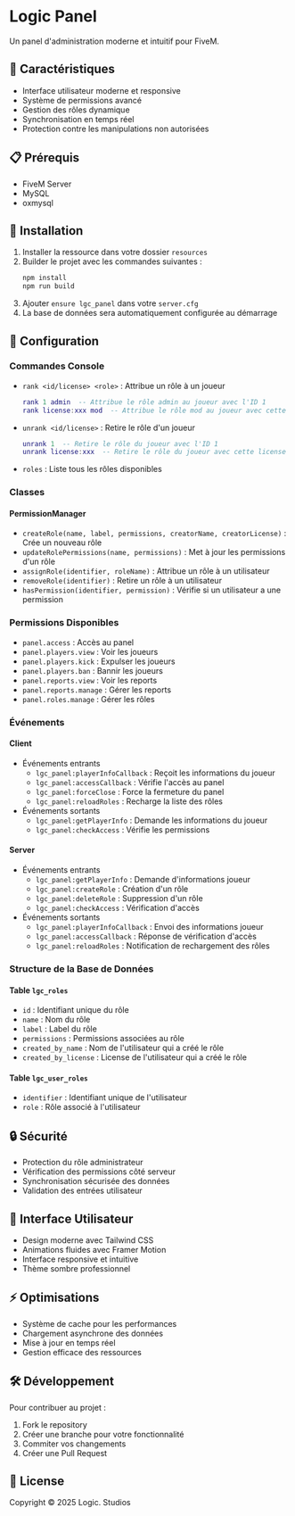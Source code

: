 # Logic Panel

Un panel d'administration moderne et intuitif pour FiveM.

## 🌟 Caractéristiques

- Interface utilisateur moderne et responsive
- Système de permissions avancé
- Gestion des rôles dynamique
- Synchronisation en temps réel
- Protection contre les manipulations non autorisées

## 📋 Prérequis

- FiveM Server
- MySQL
- oxmysql

## 💾 Installation

1. Installer la ressource dans votre dossier `resources`
2. Builder le projet avec les commandes suivantes :
    ```bash
    npm install
    npm run build
    ```
3. Ajouter `ensure lgc_panel` dans votre `server.cfg`
4. La base de données sera automatiquement configurée au démarrage

## 🔧 Configuration

### Commandes Console

- `rank <id/license> <role>` : Attribue un rôle à un joueur
  ```lua
  rank 1 admin  -- Attribue le rôle admin au joueur avec l'ID 1
  rank license:xxx mod  -- Attribue le rôle mod au joueur avec cette license
  ```

- `unrank <id/license>` : Retire le rôle d'un joueur
  ```lua
  unrank 1  -- Retire le rôle du joueur avec l'ID 1
  unrank license:xxx  -- Retire le rôle du joueur avec cette license
  ```

- `roles` : Liste tous les rôles disponibles

### Classes

#### PermissionManager

- `createRole(name, label, permissions, creatorName, creatorLicense)` : Crée un nouveau rôle
- `updateRolePermissions(name, permissions)` : Met à jour les permissions d'un rôle
- `assignRole(identifier, roleName)` : Attribue un rôle à un utilisateur
- `removeRole(identifier)` : Retire un rôle à un utilisateur
- `hasPermission(identifier, permission)` : Vérifie si un utilisateur a une permission

### Permissions Disponibles

- `panel.access` : Accès au panel
- `panel.players.view` : Voir les joueurs
- `panel.players.kick` : Expulser les joueurs
- `panel.players.ban` : Bannir les joueurs
- `panel.reports.view` : Voir les reports
- `panel.reports.manage` : Gérer les reports
- `panel.roles.manage` : Gérer les rôles

### Événements

#### Client

- Événements entrants
  - `lgc_panel:playerInfoCallback` : Reçoit les informations du joueur
  - `lgc_panel:accessCallback` : Vérifie l'accès au panel
  - `lgc_panel:forceClose` : Force la fermeture du panel
  - `lgc_panel:reloadRoles` : Recharge la liste des rôles
- Événements sortants
  - `lgc_panel:getPlayerInfo` : Demande les informations du joueur
  - `lgc_panel:checkAccess` : Vérifie les permissions

#### Server

- Événements entrants
  - `lgc_panel:getPlayerInfo` : Demande d'informations joueur
  - `lgc_panel:createRole` : Création d'un rôle
  - `lgc_panel:deleteRole` : Suppression d'un rôle
  - `lgc_panel:checkAccess` : Vérification d'accès
- Événements sortants
  - `lgc_panel:playerInfoCallback` : Envoi des informations joueur
  - `lgc_panel:accessCallback` : Réponse de vérification d'accès
  - `lgc_panel:reloadRoles` : Notification de rechargement des rôles

### Structure de la Base de Données

#### Table `lgc_roles`

- `id` : Identifiant unique du rôle
- `name` : Nom du rôle
- `label` : Label du rôle
- `permissions` : Permissions associées au rôle
- `created_by_name` : Nom de l'utilisateur qui a créé le rôle
- `created_by_license` : License de l'utilisateur qui a créé le rôle

#### Table `lgc_user_roles`

- `identifier` : Identifiant unique de l'utilisateur
- `role` : Rôle associé à l'utilisateur

## 🔒 Sécurité

- Protection du rôle administrateur
- Vérification des permissions côté serveur
- Synchronisation sécurisée des données
- Validation des entrées utilisateur

## 🎨 Interface Utilisateur

- Design moderne avec Tailwind CSS
- Animations fluides avec Framer Motion
- Interface responsive et intuitive
- Thème sombre professionnel

## ⚡ Optimisations

- Système de cache pour les performances
- Chargement asynchrone des données
- Mise à jour en temps réel
- Gestion efficace des ressources

## 🛠 Développement

Pour contribuer au projet :
1. Fork le repository
2. Créer une branche pour votre fonctionnalité
3. Commiter vos changements
4. Créer une Pull Request

## 📝 License

Copyright © 2025 Logic. Studios


